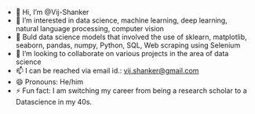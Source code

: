 - 👋 Hi, I’m @Vij-Shanker
- 👀 I’m interested in data science, machine learning, deep learning, natural language processing, computer vision
- 🌱 Buld data science models that involved the use of sklearn, matplotlib, seaborn, pandas, numpy, Python, SQL, Web scraping using Selenium
- 💞️ I’m looking to collaborate on various projects in the area of data science
- 📫 I can be reached via email id.: vij.shanker@gmail.com
- 😄 Pronouns: He/him
- ⚡ Fun fact: I am switching my career from being a research scholar to a Datascience in my 40s.

<!---
Vij-Shanker/Vij-Shanker is a ✨ special ✨ repository because its `README.md` (this file) appears on your GitHub profile.
You can click the Preview link to take a look at your changes.
--->
